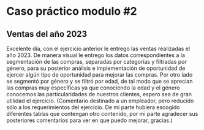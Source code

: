 # Caso práctico modulo #2


## Ventas del año 2023



Excelente día, con el ejercicio anterior le entrego las ventas realizadas el año 2023. De manera visual le entrego los datos correspondientes a la segmentación de las compras, separadas por categorías y filtradas por género, para su posterior análisis e implementación de oportunidad de ejercer algún tipo de oportunidad para mejorar las compras. 
Por otro lado se segmentó por género y se filtró por edad, de tal modo que se aprecian las compras muy específicas ya que conociendo la edad y el género conocemos las particularidades de nuestros clientes, espero sea de gran utilidad el ejercicio.
(Comentario destinado a un empleador, pero reducido sólo a los requerimientos del ejercicio. De mi parte hubiera escogido diferentes tablas que contengan otro contenido, por mi parte agradecer sus posteriores comentarios para ver en que puedo mejorar, gracias.)
